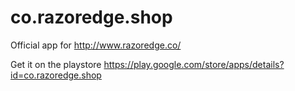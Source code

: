 co.razoredge.shop
=================

Official app for http://www.razoredge.co/

Get it on the playstore https://play.google.com/store/apps/details?id=co.razoredge.shop
